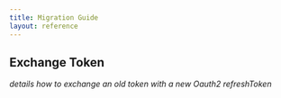 ```yaml
---
title: Migration Guide
layout: reference
---
```


## Exchange Token
*details how to exchange an old token with a new Oauth2 refreshToken*

